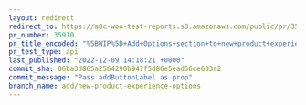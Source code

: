 ```yaml
---
layout: redirect
redirect_to: https://a8c-woo-test-reports.s3.amazonaws.com/public/pr/35910/api/index.html
pr_number: 35910
pr_title_encoded: "%5BWIP%5D+Add+Options+section+to+new+product+experience"
pr_test_type: api
last_published: "2022-12-09 14:18:21 +0000"
commit_sha: 06ba3d865a2564290b947f5d86e5ead56ce603a2
commit_message: "Pass addButtonLabel as prop"
branch_name: add/new-product-experience-options
---
```

